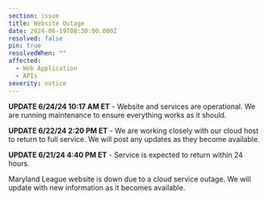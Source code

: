 ```yaml
---
section: issue
title: Website Outage
date: 2024-06-19T08:30:00.000Z
resolved: false
pin: true
resolvedWhen: ""
affected:
  - Web Application
  - APIs
severity: notice
---
```

**UPDATE 6/24/24 10:17 AM ET** - Website and services are operational. We are running maintenance to ensure everything works as it should.

**UPDATE 6/22/24 2:20 PM ET** - We are working closely with our cloud host to return to full service. We will post any updates as they become available.

**UPDATE 6/21/24 4:40 PM ET** - Service is expected to return within 24 hours.

Maryland League website is down due to a cloud service outage. We will update with new information as it becomes available.